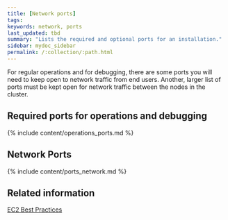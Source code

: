 ```yaml
---
title: [Network ports]
tags:
keywords: network, ports
last_updated: tbd
summary: "Lists the required and optional ports for an installation."
sidebar: mydoc_sidebar
permalink: /:collection/:path.html
---
```

For regular operations and for debugging, there are some ports you will need to keep open to network traffic from end users. Another, larger list of ports must be kept open for network traffic between the nodes in the cluster.

## Required ports for operations and debugging

{% include content/operations_ports.md %}

## Network Ports

{% include content/ports_network.md %}

## Related information  

[EC2 Best Practices](http://docs.aws.amazon.com/AWSEC2/latest/UserGuide/ec2-best-practices.html)
